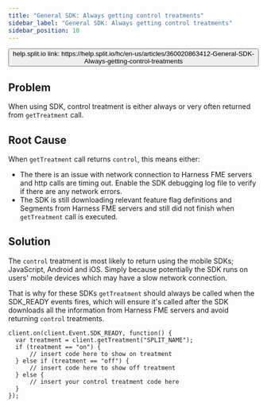 ```yaml
---
title: "General SDK: Always getting control treatments"
sidebar_label: "General SDK: Always getting control treatments"
sidebar_position: 10
---
```


<p>
  <button style={{borderRadius:'8px', border:'1px', fontFamily:'Courier New', fontWeight:'800', textAlign:'left'}}> help.split.io link: https://help.split.io/hc/en-us/articles/360020863412-General-SDK-Always-getting-control-treatments </button>
</p>

## Problem

When using SDK, control treatment is either always or very often returned from `getTreatment` call.

## Root Cause

When `getTreatment` call returns `control`, this means either:

* The there is an issue with network connection to Harness FME servers and http calls are timing out. Enable the SDK debugging log file to verify if there are any network errors.
* The SDK is still downloading relevant feature flag definitions and Segments from Harness FME servers and still did not finish when `getTreatment` call is executed.

## Solution

The `control` treatment is most likely to return using the mobile SDKs; JavaScript, Android and iOS. Simply because potentially the SDK runs on users' mobile devices which may have a slow network connection.

That is why for these SDKs `getTreatment` should always be called when the SDK_READY events fires, which will ensure it's called after the SDK downloads all the information from Harness FME servers and avoid returning `control` treatments.

```
client.on(client.Event.SDK_READY, function() {
  var treatment = client.getTreatment("SPLIT_NAME");
  if (treatment == "on") {
      // insert code here to show on treatment
  } else if (treatment == "off") {
      // insert code here to show off treatment
  } else {
      // insert your control treatment code here
  }
});
```